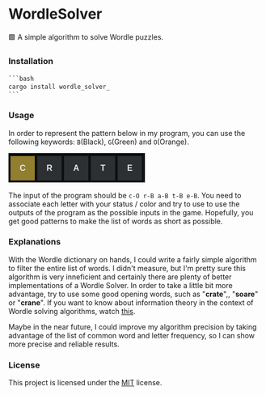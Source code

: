# WordleSolver
:green_square: A simple algorithm to solve Wordle puzzles.

### Installation

    ```bash
    cargo install wordle_solver_
    ```

### Usage
   In order to represent the pattern below in my program, you can use the following keywords: `B`(Black), `G`(Green) and `O`(Orange).

![pattern](Images/pattern_example.png)

The input of the program should be `c-O r-B a-B t-B e-B`. You need to associate each letter with your status / color and try to use to use the outputs of the program as the possible inputs in the game. Hopefully, you get good patterns to make the list of words as short as possible.

### Explanations

   With the Wordle dictionary on hands, I could write a fairly simple algorithm to filter the entire list of words. I didn't measure, but I'm pretty sure this algorithm is very inneficient and certainly there are plenty of better implementations of a Wordle Solver. 
   In order to take a little bit more advantage, try to use some good opening words, such as "**crate**",, "**soare**" or "**crane**". If you want to know about information theory in the context of Wordle solving algorithms, watch [this](https://www.youtube.com/watch?v=v68zYyaEmEA).

   Maybe in the near future, I could improve my algorithm precision by taking advantage of the list of common word and letter frequency, so I can show more precise and reliable results.

### License

   This project is licensed under the [MIT](./LICENSE) license.
